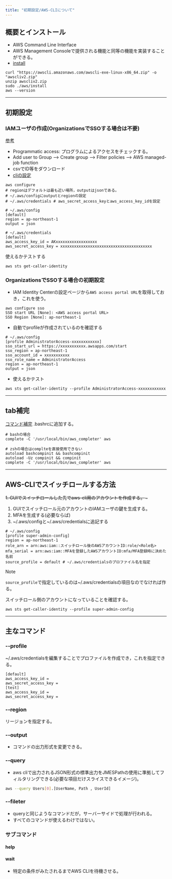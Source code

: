 ```yaml
---
title: "初期設定/AWS-CLIについて"
---
```



## 概要とインストール

- AWS Command Line Interface
- AWS Management Consoleで提供される機能と同等の機能を実装することができる。
- [install](https://docs.aws.amazon.com/cli/latest/userguide/install-cliv2-linux.html#cliv2-linux-install)

```shell
curl "https://awscli.amazonaws.com/awscli-exe-linux-x86_64.zip" -o "awscliv2.zip"
unzip awscliv2.zip
sudo ./aws/install
aws --version
```

---

## 初期設定

### IAMユーザの作成(OrganizationsでSSOする場合は不要)

[参考](https://udemy.benesse.co.jp/development/system/aws-cli.html)

- Programmatic access: プログラムによるアクセスをチェックする。
- Add user to Group --> Create group --> Filter policies --> AWS managed-job function
- csvでID等をダウンロード
- [cliの設定](https://docs.aws.amazon.com/ja_jp/cli/latest/userguide/cli-configure-quickstart.html)

```shell
aws configure
# regionはデフォルトは最も近い場所，outputはjsonである。
# ~/.aws/configにoutputとregionの設定
# ~/.aws/credentials # aws_secret_access_keyとaws_access_key_idを設定
```

```
# ~/.aws/config
[default]
region = ap-northeast-1
output = json
```

```
# ~/.aws/credentials
[default]
aws_access_key_id = AKxxxxxxxxxxxxxxxxxx
aws_secret_access_key = xxxxxxxxxxxxxxxxxxxxxxxxxxxxxxxxxxxxxxxx
```

使えるかテストする

```shell
aws sts get-caller-identity
```

### OrganizationsでSSOする場合の初期設定

- IAM Identity Centerの設定ページから`AWS access portal URL`を取得しておき，これを使う。

```shell
aws configure sso
SSO start URL [None]: <AWS access portal URL>
SSO Region [None]: ap-northeast-1
```

- 自動でprofileが作成されているのを確認する

```
# ~/.aws/config
[profile AdministratorAccess-xxxxxxxxxxxx]
sso_start_url = https://xxxxxxxxxxx.awsapps.com/start
sso_region = ap-northeast-1
sso_account_id = xxxxxxxxxxx
sso_role_name = AdministratorAccess
region = ap-northeast-1
output = json
```

- 使えるかテスト

```shell
aws sts get-caller-identity --profile AdministratorAccess-xxxxxxxxxxxx
```

---

## tab補完

[コマンド補完](https://docs.aws.amazon.com/ja_jp/cli/latest/userguide/cli-configure-completion.html)
.bashrcに追加する。

```shell
# bashの場合
complete -C '/usr/local/bin/aws_completer' aws
```

```shell
# zshの場合はcomplteを直接使用できない
autoload bashcompinit && bashcompinit
autoload -Uz compinit && compinit
complete -C '/usr/local/bin/aws_completer' aws
```

---

## AWS-CLIでスイッチロールする方法

~~1. GUIでスイッチロールした先でaws-cli用のアカウントを作成する。~~~

1. GUIでスイッチロール元のアカウントのIAMユーザの鍵を生成する。
2. MFAを生成する(必要ならば)
3. ~/.aws/configと~/.aws/credentialsに追記する

```
# ~/.aws/config
[profile super-admin-config]
region = ap-northeast-1
role_arn = arn:aws:iam::スイッチロール後のAWSアカウントID:role/<Role名>
mfa_serial = arn:aws:iam::MFAを登録したAWSアカウントID:mfa/MFA登録時に決めた名前
source_profile = default # ~/.aws/credentialsのプロファイル名を指定
```

> [!NOTE]
> `source_profile`で指定しているのは~/.aws/credentialsの項目なのでなければ作る。

スイッチロール側のアカウントになっていることを確認する。

```shell
aws sts get-caller-identity --profile super-admin-config
```

---

## 主なコマンド

### --profile

~/.aws/credentialsを編集することでプロファイルを作成でき，これを指定できる。

```
[default]
aws_access_key_id =
aws_secret_access_key =
[test]
aws_access_key_id =
aws_secret_access_key =
```

### --region

リージョンを指定する。

### --output

- コマンドの出力形式を変更できる。

### --query

- aws cliで出力されるJSON形式の標準出力をJMESPathの使用に準拠してフィルタリングできる(必要な項目だけスライスできるイメージ)。

```sh
aws --query Users[0].[UserName, Path , UserId]
```

### --fileter

- queryと同じようなコマンドだが，サーバーサイドで処理が行われる。
- すべてのコマンドが使えるわけではない。

### サブコマンド

#### help

#### wait

- 特定の条件がみたされるまでAWS CLIを待機させる。

